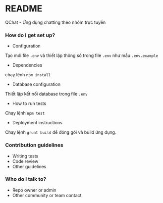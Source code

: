 # README #

QChat - Ứng dụng chatting theo nhóm trực tuyến

### How do I get set up? ###

* Configuration

Tạo mới file `.env` và thiết lập thông số trong file `.env` như mẫu `.env.example`

* Dependencies

chạy lệnh `npm install`

* Database configuration

Thiết lập kết nối database trong file `.env`

* How to run tests

Chạy lệnh `npm test`
* Deployment instructions


Chạy lệnh `grunt build` để đóng gói và build ứng dụng.

### Contribution guidelines ###

* Writing tests
* Code review
* Other guidelines

### Who do I talk to? ###

* Repo owner or admin
* Other community or team contact
